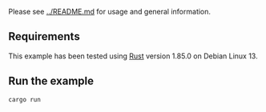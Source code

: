 Please see [../README.md](../README.md) for usage and general information.

## Requirements

This example has been tested using [Rust](https://www.rust-lang.org/) version 1.85.0 on Debian Linux 13.

## Run the example

`cargo run`
